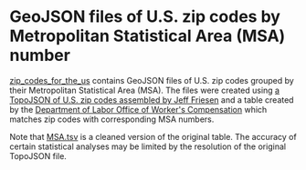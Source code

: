 # GeoJSON files of U.S. zip codes by Metropolitan Statistical Area (MSA) number

[zip_codes_for_the_us](zip_codes_for_the_usa/) contains GeoJSON files of U.S. zip codes grouped by their Metropolitan Statistical Area (MSA). The files were created using [a TopoJSON of U.S. zip codes assembled by Jeff Friesen](https://gist.github.com/jefffriesen/6892860) and a table created by the [Department of Labor Office of Worker's Compensation](https://safelyhome.wordpress.com/2012/08/06/u-s-zip-codes-and-msas-on-a-convenient-table-thank-you-dol-owcp/) which matches zip codes with corresponding MSA numbers. 

Note that [MSA.tsv](MSA.tsv/) is a cleaned version of the original table. The accuracy of certain statistical analyses may be limited by the resolution of the original TopoJSON file. 
